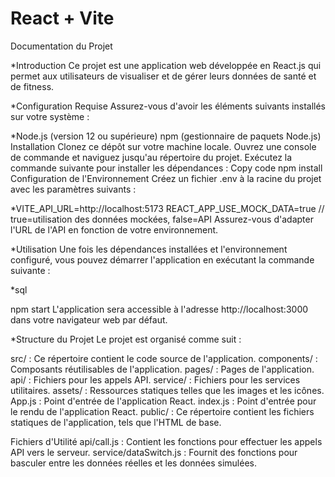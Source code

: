 # React + Vite

Documentation du Projet

*Introduction
Ce projet est une application web développée en React.js qui permet aux utilisateurs de visualiser et de gérer leurs données de santé et de fitness.

*Configuration Requise
Assurez-vous d'avoir les éléments suivants installés sur votre système :

*Node.js (version 12 ou supérieure)
npm (gestionnaire de paquets Node.js)
Installation
Clonez ce dépôt sur votre machine locale.
Ouvrez une console de commande et naviguez jusqu'au répertoire du projet.
Exécutez la commande suivante pour installer les dépendances :
Copy code
npm install
Configuration de l'Environnement
Créez un fichier .env à la racine du projet avec les paramètres suivants :


*VITE_API_URL=http://localhost:5173
REACT_APP_USE_MOCK_DATA=true // true=utilisation des données mockées, false=API
Assurez-vous d'adapter l'URL de l'API en fonction de votre environnement.

*Utilisation
Une fois les dépendances installées et l'environnement configuré, vous pouvez démarrer l'application en exécutant la commande suivante :

*sql

npm start
L'application sera accessible à l'adresse http://localhost:3000 dans votre navigateur web par défaut.

*Structure du Projet
Le projet est organisé comme suit :

src/ : Ce répertoire contient le code source de l'application.
components/ : Composants réutilisables de l'application.
pages/ : Pages de l'application.
api/ : Fichiers pour les appels API.
service/ : Fichiers pour les services utilitaires.
assets/ : Ressources statiques telles que les images et les icônes.
App.js : Point d'entrée de l'application React.
index.js : Point d'entrée pour le rendu de l'application React.
public/ : Ce répertoire contient les fichiers statiques de l'application, tels que l'HTML de base.

Fichiers d'Utilité
api/call.js : Contient les fonctions pour effectuer les appels API vers le serveur.
service/dataSwitch.js : Fournit des fonctions pour basculer entre les données réelles et les données simulées.


